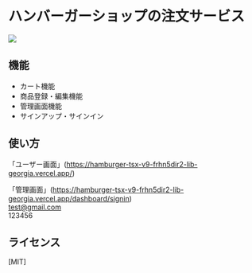 # ハンバーガーショップの注文サービス

![](https://firebasestorage.googleapis.com/v0/b/hamburger-shop-45f18.appspot.com/o/images%2Fhamburger-shop.png?alt=media&token=44b92581-10ac-4b01-9acf-07648735e6d3)


## 機能

- カート機能
- 商品登録・編集機能
- 管理画面機能
- サインアップ・サインイン

## 使い方

「ユーザー画面」(https://hamburger-tsx-v9-frhn5dir2-lib-georgia.vercel.app/)


「管理画面」(https://hamburger-tsx-v9-frhn5dir2-lib-georgia.vercel.app/dashboard/signin)  
test@gmail.com  
123456

## ライセンス

[MIT]

